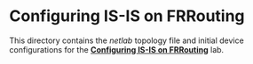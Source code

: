 # Configuring IS-IS on FRRouting

This directory contains the *netlab* topology file and initial device configurations for the **[Configuring IS-IS on FRRouting](../docs/basic/0-frrouting.md)** lab.
